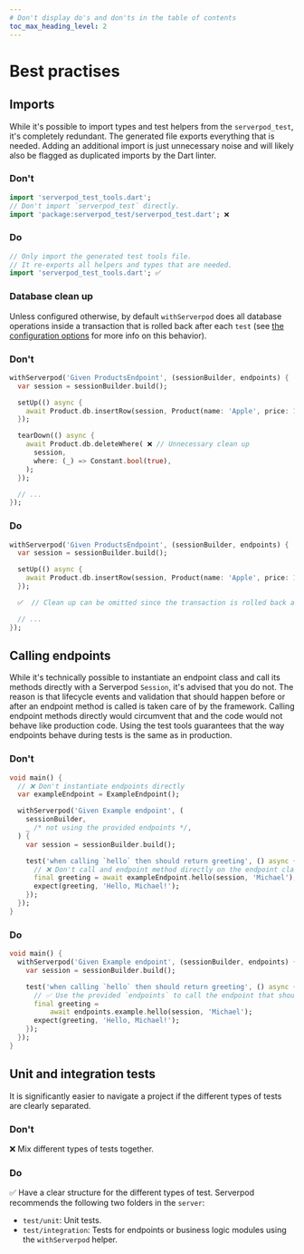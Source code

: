 ```yaml
---
# Don't display do's and don'ts in the table of contents
toc_max_heading_level: 2
---
```


# Best practises

## Imports

While it's possible to import types and test helpers from the `serverpod_test`, it's completely redundant. The generated file exports everything that is needed. Adding an additional import is just unnecessary noise and will likely also be flagged as duplicated imports by the Dart linter.

### Don't

```dart
import 'serverpod_test_tools.dart';
// Don't import `serverpod_test` directly.
import 'package:serverpod_test/serverpod_test.dart'; ❌  
```

### Do

```dart
// Only import the generated test tools file.
// It re-exports all helpers and types that are needed.
import 'serverpod_test_tools.dart'; ✅ 
```

### Database clean up

Unless configured otherwise, by default `withServerpod` does all database operations inside a transaction that is rolled back after each `test` (see [the configuration options](the-basics#rollback-database-configuration) for more info on this behavior).

### Don't

```dart
withServerpod('Given ProductsEndpoint', (sessionBuilder, endpoints) {
  var session = sessionBuilder.build();

  setUp(() async {
    await Product.db.insertRow(session, Product(name: 'Apple', price: 10));
  });

  tearDown(() async {   
    await Product.db.deleteWhere( ❌ // Unnecessary clean up
      session,
      where: (_) => Constant.bool(true),
    );
  });

  // ...
});
```

### Do

```dart
withServerpod('Given ProductsEndpoint', (sessionBuilder, endpoints) {
  var session = sessionBuilder.build();

  setUp(() async {
    await Product.db.insertRow(session, Product(name: 'Apple', price: 10));
  });

  ✅  // Clean up can be omitted since the transaction is rolled back after each by default

  // ...
}); 
```

## Calling endpoints

While it's technically possible to instantiate an endpoint class and call its methods directly with a Serverpod `Session`, it's advised that you do not. The reason is that lifecycle events and validation that should happen before or after an endpoint method is called is taken care of by the framework. Calling endpoint methods directly would circumvent that and the code would not behave like production code. Using the test tools guarantees that the way endpoints behave during tests is the same as in production.

### Don't

```dart
void main() {
  // ❌ Don't instantiate endpoints directly
  var exampleEndpoint = ExampleEndpoint();

  withServerpod('Given Example endpoint', (
    sessionBuilder,
    _ /* not using the provided endpoints */,
  ) {
    var session = sessionBuilder.build();

    test('when calling `hello` then should return greeting', () async {
      // ❌ Don't call and endpoint method directly on the endpoint class.
      final greeting = await exampleEndpoint.hello(session, 'Michael'); 
      expect(greeting, 'Hello, Michael!');
    });
  });
}
```

### Do

```dart
void main() {
  withServerpod('Given Example endpoint', (sessionBuilder, endpoints) {
    var session = sessionBuilder.build();

    test('when calling `hello` then should return greeting', () async {
      // ✅ Use the provided `endpoints` to call the endpoint that should be tested.
      final greeting =
          await endpoints.example.hello(session, 'Michael');
      expect(greeting, 'Hello, Michael!');
    });
  });
}
```

## Unit and integration tests

It is significantly easier to navigate a project if the different types of tests are clearly separated.

### Don't

❌ Mix different types of tests together.

### Do

✅ Have a clear structure for the different types of test. Serverpod recommends the following two folders in the `server`:

- `test/unit`: Unit tests.
- `test/integration`: Tests for endpoints or business logic modules using the `withServerpod` helper.
